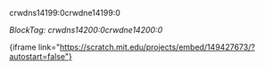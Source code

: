 crwdns14199:0crwdne14199:0

*BlockTag: crwdns14200:0crwdne14200:0*

{iframe link="https://scratch.mit.edu/projects/embed/149427673/?autostart=false"}